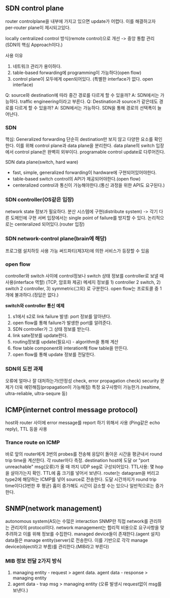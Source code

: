 ## SDN control plane
router controlplane을 내부에 가지고 있으면 update가 어렵다.
이를 해결하고자 per-router plane이 제시되고있다.

locally centralized control 방식(remote control)으로 개선
-> 중앙 통합 관리(SDN의 핵심 Approach이다.)

사용 이유
1. 네트워크 관리가 용이하다.
2. table-based forwarding에 programming이 가능하다(open flow)
3. control plane이 모두에게 open되어있다. (특별한 interface가 없다. open interface)

Q: source와 destination에 따라 중간 경로를 다르게 할 수 있을까?
A: SDN에서는 가능하다. traffic engineering이라고 부른다.
Q: Destination과 source가 같은데도 경로를 다르게 할 수 있을까?
A: SDN에서는 가능하다. SDN을 통해 경로의 선택폭이 늘어난다.

### SDN
핵심: Generalized forwarding
단순히 destination만 보지 않고 다양한 요소를 확인한다.
이를 위해 control plane과 data plane을 분리한다.
data plane의 switch 입장에서 control plane은 완벽히 외부이다.
programable control update로 다루어진다.

SDN data plane(switch, hard ware)
- fast, simple, generalized forwarding이 hardware에 구현되어있어야한다.
- table-based switch control의 API가 제공되어야한다.(open flow)
- centeralized control과 통신이 가능해야한다.(통신 과정을 위한 API도 요구된다.)


### SDN controller(OS같은 입장)
network state 정보가 필요하다.
분산 시스템에 구현(distribute system) -> 각기 다른 도메인에 구현
서버 입장에서는 single point of failure를 방지할 수 있다.
논리적으로는 centeralized 되어있다.(router 입장)

### SDN network-control plane(brain에 해당)
프로그램 설치하듯 사용 가능
써드파티(제3자)에 의한 서비스가 등장할 수 있음

### open flow
controller와 switch 사이에 control정보나 switch 상태 정보를 controller로 보낼 때 사용(interface 역할) (TCP, 암호화 제공)
메세지 정보를 1) controller 2 switch, 2) switch 2 controller, 3) symmetric(그외) 로 구분한다.
open flow는 프로토콜 중 1개에 불과하다.(정답은 없다.)

**switch와 controller 통신 예제**
1. s1에서 s2로 link failure 발생: port 정보를 알아낸다.
2. open flow를 통해 failure가 발생한 port를 알려준다.
3. SDN controller가 그 상태 정보를 받는다.
4. link sate정보를 update한다.
5. routing정보를 update(필요시) - algorithm을 통해 계산
6. flow table component와 interation해 flow table을 만든다.
7. open flow를 통해 update 정보를 전달한다.

### SDN의 도전 과제
오류에 얼마나 잘 대처하는가(안정성 check, error propagation check)
security 문제가 더욱 예민해짐(propagation이 가능해짐)
특정 요구사항이 가능한가.(realtime, ultra-reliable, ultra-sequre 둥)

## ICMP(internet control message protocol)
host와 router 사이에 error message를 report 하기 위해서 사용
(Ping같은 echo reply), TTL 등을 사용

### Trance route on ICMP
바로 앞의 router에게 3번의 probes를 전송해 응답이 돌아온 시간을 평균내서 round trip time을 계산한다.
각 router마다 측정. destination host에 도달 or "port unreachable" msg(오류)가 올 때 까지
UDP seg로 구성되어있다.
TTL사용:
몇 hop을 살아가는지 확인. TTL에 홉 크기를 넣어서 보낸다. router는 datagram을 버리고 type2에 해당하는 ICMP를 넣어 source로 전송한다.
도달 시간까지가 round trip time이다(3번한 후 평균)
홉이 증가해도 시간이 감소할 수는 있으나 일반적으로는 증가한다.

## SNMP(network management)
autonomous system(AS)는 수많은 interaction
SNMP란 직접 network를 관리하는 관리자의 protocol이다.
network management는 합리적 비용으로 요구사항을 맞추려하고 이를 위해 정보를 수집한다.
managed device들이 존재한다.(agent 설치)
data들은 manage entity(server)로 전송한다.
이를 기반으로 각각 manage device(object라고 부름)를 관리한다.(MIB라고 부른다)

### MIB 정보 전달 2가지 방식
1) managing entity - request > agent data. agent data - response > managing entity
2) agent data - trap msg > managing  entity (오류 발생시 request없이 msg를 보낸다.)